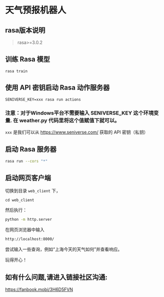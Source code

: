 # 天气预报机器人

## rasa版本说明
> rasa>=3.0.2

## 训练 Rasa 模型

```shell
rasa train
```

## 使用 API 密钥启动 Rasa 动作服务器

```shell
SENIVERSE_KEY=xxx rasa run actions
```
### 注意：对于Windows平台不需要输入 SENIVERSE_KEY 这个环境变量. 在 weather.py 代码里将这个值赋值下就可以。
`xxx` 是我们可以从 https://www.seniverse.com/ 获取的 API 密钥（私钥）

## 启动 Rasa 服务器

```bash
rasa run --cors "*"
```

## 启动网页客户端

切换到目录 `web_client` 下，
```base
cd web_client
```

然后执行：

```bash
python -m http.server
```

在网页浏览器中输入
```bash
http://localhost:8000/
```

尝试输入一些查询，例如“上海今天的天气如何”并查看响应。

玩得开心！

## 如有什么问题,请进入链接社区沟通:
https://fanbook.mobi/3H6D5FVN
